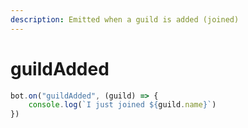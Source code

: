 ```yaml
---
description: Emitted when a guild is added (joined)
---
```


# guildAdded

```javascript
bot.on("guildAdded", (guild) => {
    console.log(`I just joined ${guild.name}`)
})
```
